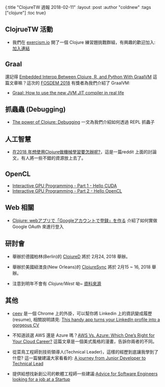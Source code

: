 {:title "ClojureTW 週報 2018-02-11"
:layout :post
:author "coldnew"
:tags  ["clojure"]
:toc true}

## ClojrueTW 活動

- 我們在 [exercism.io](http://exercism.io/) 開了一個 Clojure 練習題挑戰群組，有興趣的歡迎加入: [加入連結](http://exercism.io/teams/clojure-tw/)

## Graal

還記得 [Embedded Interop Between Clojure, R, and Python With GraalVM](http://gigasquidsoftware.com/blog/2017/10/22/embedded-interop-between-clojure-r-and-python-with-graalvm/) 這篇文章嘛？這次的 [FOSDEM 2018](https://www.youtube.com/user/fosdemtalks/videos) 有獎者為我們介紹了 GraalVM:

- [Graal: How to use the new JVM JIT compiler in real life](https://www.youtube.com/watch?v=yhtrRhNUHvQ)


## 抓蟲蟲 (Debugging)

- [The power of Clojure: Debugging](https://cambium.consulting/articles/2018/2/8/the-power-of-clojure-debugging) 一文為我們介紹如何透過 REPL 抓蟲子

## 人工智慧

- [在2018 年想使用Clojure做機械學習要怎辦呢?](https://www.reddit.com/r/Clojure/comments/7w5ceh/machine_learning_with_clojure_in_2018/)，這是一篇reddit 上面的討論文，有人將一些不錯的資源放上去了。

## OpenCL

- [Interactive GPU Programming - Part 1 - Hello CUDA](https://dragan.rocks/articles/18/Interactive-GPU-Programming-1-Hello-CUDA)
- [Interactive GPU Programming - Part 2 - Hello OpenCL](https://dragan.rocks/articles/18/Interactive-GPU-Programming-2-Hello-OpenCL)

## Web 相關

- [Clojure: webアプリで「Googleアカウントで登録」を作る](https://qiita.com/Jah524/items/e470c6874d40eab59ad5) 介紹了如何實做 Google OAuth 來進行登入


## 研討會

- 舉辦於德國柏林(Berlin)的 [ClojureD](http://clojured.de/) 將於 2月24, 2018 舉辦。

- 舉辦於美國紐澳良(New Orleans)的 [ClojureSync](https://clojuresync.com/) 將於 2月15 ~ 16, 2018 舉辦。

- 注意到明年不會有 *Clojure/West* 呦~ [資料來源](https://twitter.com/ericnormand/status/961979602276175873?ref_src=twcamp%5Eshare%7Ctwsrc%5Eios%7Ctwgr%5Eorg.telegram.TelegramHD.Share%7Ctwcon%5E7100%7Ctwterm%5E0)

## 其他

- [ceev](https://ceev.io/) 是一個 Chrome 上的外掛，可以幫你將 Linkedin 上的資訊變成履歷 (resume), 相關說明請見: [This handy app turns your LinkedIn profile into a gorgeous CV](https://thenextweb.com/apps/2018/02/08/linkedin-cv-resume-app/)

- 不知道該選 AWS 還是 Azure 嗎？[AWS Vs. Azure: Which One’s Right for Your Cloud Career?](https://www.simplilearn.com/aws-vs-azure-cloud-certification-article) 這篇文章是一個美式風格的漫畫，告訴你兩者的不同。

- 從菜鳥工程師到技術領導人(Technical Leader)，這樣的經歷到底讓我學到了什麼? 這一篇蠻建議大家看看的: [A journey from Junior Developer to Technical Lead](https://medium.com/@boyney123/a-journey-from-junior-developer-to-technical-lead-b1af4d2419fb)

- 提供給想找新創公司的軟體工程師一些建議:[Advice for Software Engineers looking for a job at a Startup](https://medium.com/@charlesdouglasosborn/advice-for-software-engineers-looking-for-a-job-at-a-startup-df0c5c56e40)